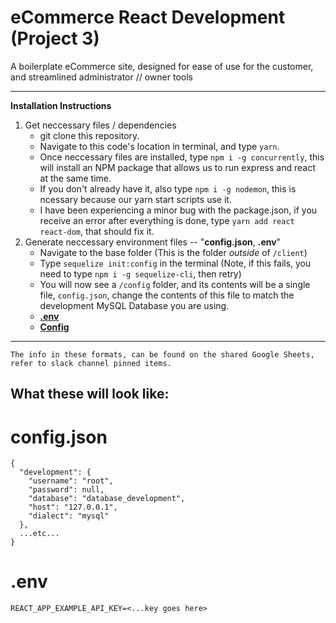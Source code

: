 # eCommerce React Development (Project 3)

A boilerplate eCommerce site, designed for ease of use for the customer, and streamlined administrator // owner tools

****

**Installation Instructions**

1. Get neccessary files / dependencies
    * git clone this repository.
    * Navigate to this code's location in terminal, and type `yarn`.
    * Once neccessary files are installed, type `npm i -g concurrently`, this will install an NPM package that allows us to run express and react at the same time.
    * If you don't already have it, also type `npm i -g nodemon`, this is ncessary because our yarn start scripts use it.
    * I have been experiencing a minor bug with the package.json, if you receive an error after everything is done, type `yarn add react react-dom`, that should fix it.
2. Generate neccessary environment files -- "**config.json**, **.env**"
    * Navigate to the base folder (This is the folder *outside* of `/client`)
    * Type `sequelize init:config` in the terminal (Note, if this fails, you need to type `npm i -g sequelize-cli`, then retry)
    * You will now see a `/config` folder, and its contents will be a single file, `config.json`, change the contents of this file to match the development MySQL Database you are using.
    * **[.env](#.env)**
    *  **[Config](#config.json)**
****
`The info in these formats, can be found on the shared Google Sheets, refer to slack channel pinned items.`

## What these will look like:
# config.json
```
{
  "development": {
    "username": "root",
    "password": null,
    "database": "database_development",
    "host": "127.0.0.1",
    "dialect": "mysql"
  },
  ...etc...
}
```

# .env
```
REACT_APP_EXAMPLE_API_KEY=<...key goes here>
```
